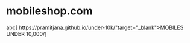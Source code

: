 # mobileshop.com
abc[ https://pramitjana.github.io/under-10k/"target="_blank">MOBILES UNDER 10,000/]
